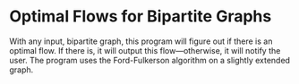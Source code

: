 # Optimal Flows for Bipartite Graphs
With any input, bipartite graph, this program will figure out if there is an optimal flow. If there is, it will output this flow—otherwise, it will notify the user. The program uses the Ford-Fulkerson algorithm on a slightly extended graph.
